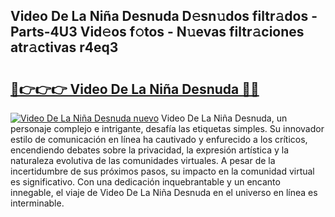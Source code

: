 ## Video De La Niña Desnuda D𝚎sn𝚞dos filtr𝚊dos - Parts-4U3 Vid𝚎os f𝚘tos - N𝚞evas filtr𝚊ciones atr𝚊ctivas r4eq3

# <h2><a href="http://mb84ov.tromn.icu/?c=Video+De+La+Ni%c3%b1a+Desnuda">🔗👉👉👉 Video De La Niña Desnuda 🔗🔗</a></h2>

[![Video De La Niña Desnuda nuevo](https://i.imgur.com/pEAQMta.gif)](http://mb84ov.tromn.icu/?c=Video+De+La+Ni%c3%b1a+Desnuda)
Video De La Niña Desnuda, un personaje complejo e intrigante, desafía las etiquetas simples. Su innovador estilo de comunicación en línea ha cautivado y enfurecido a los críticos, encendiendo debates sobre la privacidad, la expresión artística y la naturaleza evolutiva de las comunidades virtuales. A pesar de la incertidumbre de sus próximos pasos, su impacto en la comunidad virtual es significativo. Con una dedicación inquebrantable y un encanto innegable, el viaje de Video De La Niña Desnuda en el universo en línea es interminable.
